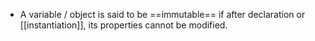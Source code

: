 - A variable / object is said to be ==immutable== if after declaration or [[instantiation]], its properties cannot be modified.
